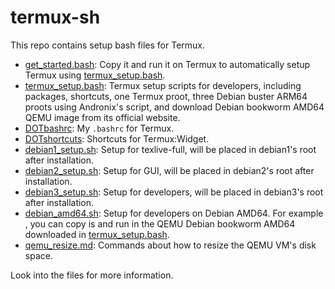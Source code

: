 # termux-sh

This repo contains setup bash files for Termux.

- [get_started.bash](get_started.bash): Copy it and run it on Termux to automatically setup Termux using [termux_setup.bash](termux_setup.bash).
- [termux_setup.bash](termux_setup.bash): Termux setup scripts for developers, including packages, shortcuts, one Termux proot, three Debian buster ARM64 proots using Andronix's script, and download Debian bookworm AMD64 QEMU image from its official website.
- [DOTbashrc](DOTbashrc): My `.bashrc` for Termux.
- [DOTshortcuts](DOTshortcuts): Shortcuts for Termux:Widget.
- [debian1_setup.sh](debian1_setup.sh): Setup for texlive-full, will be placed in debian1's root after installation.
- [debian2_setup.sh](debian2_setup.sh): Setup for GUI, will be placed in debian2's root after installation.
- [debian3_setup.sh](debian3_setup.sh): Setup for developers, will be placed in debian3's root after installation.
- [debian_amd64.sh](debian_amd64.sh): Setup for developers on Debian AMD64. For example , you can copy is and run in the QEMU Debian bookworm AMD64 downloaded in [termux_setup.bash](termux_setup.bash).
- [qemu_resize.md](qemu_resize.md): Commands about how to resize the QEMU VM's disk space.

Look into the files for more information.